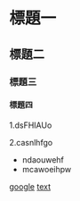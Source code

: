 # 標題一
## 標題二
### 標題三
#### 標題四

1.dsFHIAUo

2.casnlhfgo

* ndaouwehf
* mcawoeihpw


[google](https://www.google.com.tw/)
[text](/作業_解答.pdf)
